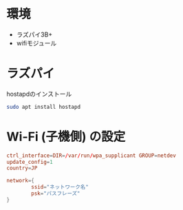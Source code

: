 # 環境
- ラズパイ3B+
- wifiモジュール

# ラズパイ

hostapdのインストール
```bash
sudo apt install hostapd
```

# Wi-Fi (子機側) の設定
```:/etc/wpa_supplicant/wpa_supplicant-wlan1.conf
ctrl_interface=DIR=/var/run/wpa_supplicant GROUP=netdev
update_config=1
country=JP

network={
        ssid="ネットワーク名"
        psk="パスフレーズ"
}
```
